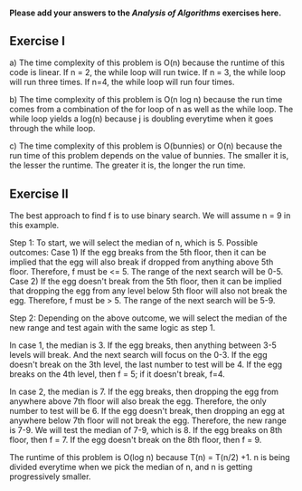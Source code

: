 #### Please add your answers to the **_Analysis of Algorithms_** exercises here.

## Exercise I

a)
The time complexity of this problem is O(n) because the runtime of this code is linear. If n = 2, the while loop will run twice. If n = 3, the while loop will run three times. If n=4, the while loop will run four times.

b)
The time complexity of this problem is O(n log n) because the run time comes from a combination of the for loop of n as well as the while loop. The while loop yields a log(n) because j is doubling everytime when it goes through the while loop.

c)
The time complexity of this problem is O(bunnies) or O(n) because the run time of this problem depends on the value of bunnies. The smaller it is, the lesser the runtime. The greater it is, the longer the run time.

## Exercise II

The best approach to find f is to use binary search. We will assume n = 9 in this example.

Step 1: To start, we will select the median of n, which is 5.
Possible outcomes:
Case 1) If the egg breaks from the 5th floor, then it can be implied that the egg will also break if dropped from anything above 5th floor. Therefore, f must be <= 5. The range of the next search will be 0-5.
Case 2) If the egg doesn't break from the 5th floor, then it can be implied that dropping the egg from any level below 5th floor will also not break the egg. Therefore, f must be > 5. The range of the next search will be 5-9.

Step 2: Depending on the above outcome, we will select the median of the new range and test again with the same logic as step 1.

In case 1, the median is 3. If the egg breaks, then anything between 3-5 levels will break. And the next search will focus on the 0-3. If the egg doesn't break on the 3th level, the last number to test will be 4. If the egg breaks on the 4th level, then f = 5; if it doesn't break, f=4.

In case 2, the median is 7. If the egg breaks, then dropping the egg from anywhere above 7th floor will also break the egg. Therefore, the only number to test will be 6. If the egg doesn't break, then dropping an egg at anywhere below 7th floor will not break the egg. Therefore, the new range is 7-9. We will test the median of 7-9, which is 8. If the egg breaks on 8th floor, then f = 7. If the egg doesn't break on the 8th floor, then f = 9.

The runtime of this problem is O(log n) because T(n) = T(n/2) +1. n is being divided everytime when we pick the median of n, and n is getting progressively smaller.
